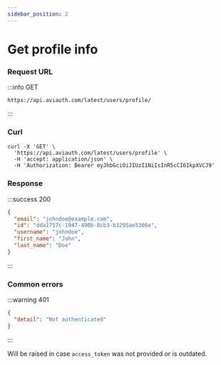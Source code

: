 ```yaml
---
sidebar_position: 2
---
```


# Get profile info

### Request URL

:::info GET
```
https://api.aviauth.com/latest/users/profile/
```
:::

### Curl

```
curl -X 'GET' \
  'https://api.aviauth.com/latest/users/profile' \
  -H 'accept: application/json' \
  -H 'Authorization: Bearer eyJhbGciOiJIUzI1NiIsInR5cCI6IkpXVCJ9'
```

### Response

:::success 200
```json
{
  "email": "johndoe@example.com",
  "id": "dda1757c-1947-490b-8cb3-b3295ae5366e",
  "username": "johndoe",
  "first_name": "John",
  "last_name": "Doe"
}
```
:::


### Common errors

:::warning 401
```json
{
  "detail": "Not authenticated"
}
```
:::

Will be raised in case `access_token` was not provided or is outdated.
